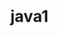 # java1

 <bean id="transactionManager" class="org.springframework.orm.hibernate4.HibernateTransactionManager">
    <property name="sessionFactory" ref="sessionFactory" />
    </bean> 
    <tx:annotation-driven transaction-manager="transactionManager" />
    <tx:advice id="txAdvice" transaction-manager="transactionManager">
        <tx:attributes>
